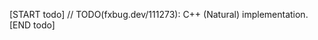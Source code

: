 <!-- TODO(fxbug.dev/111273): Remove this file once this impl is done. -->

[START todo]
// TODO(fxbug.dev/111273): C++ (Natural) implementation.
[END todo]
